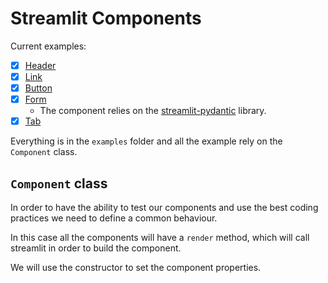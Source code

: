 # Streamlit Components

Current examples:

- [X] [Header](./examples/header/main.py)
- [X] [Link](./examples/link/main.py)
- [X] [Button](./examples/button/main.py)
- [X] [Form](./examples/form/main.py)
    - The component relies on the [streamlit-pydantic](https://github.com/lukasmasuch/streamlit-pydantic) library.
- [X] [Tab](./examples/tab/main.py)

Everything is in the `examples` folder and all the example rely on the `Component` class.

## `Component` class

In order to have the ability to test our components and use the best coding practices we need to
define a common behaviour.

In this case all the components will have a `render` method, which will call streamlit in order to 
build the component.

We will use the constructor to set the component properties.

